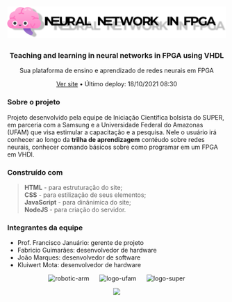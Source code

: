 

<h1 align="center">
 <img src="https://github.com/kluiwert/Meu-primeiro-repositorio/blob/Cont%C3%A9udo-html/public/img/logo.png" alt="logo" width="750">
</h1>
<h3 align="center"> Teaching and learning in neural networks in FPGA using VHDL </h3>
<p align="center">Sua plataforma de ensino e aprendizado de redes neurais em FPGA</p>
<p align="center">
<a href="https://networkneural.herokuapp.com/">Ver site</a> • Último deploy: 18/10/2021 08:30
</p>

### Sobre o projeto

<p> Projeto desenvolvido pela equipe de Iniciação Científica bolsista do SUPER, em parceria com a Samsung e a Universidade Federal do Amazonas (UFAM) que visa estimular a capacitação e a pesquisa. Nele o usuário irá conhecer ao longo da <b>trilha de aprendizagem</b> contéudo sobre redes neurais, conhecer comando básicos sobre como programar em um FPGA em VHDl. </p>

### Construído com

<blockquote>
 <b>HTML</b> - para estruturação do site;<br>
 <b>CSS</b> - para estilização de seus elementos;<br>
 <b>JavaScript</b> - para dinânimica do site;<br>
 <b>NodeJS</b> - para criação do servidor.
</blockquote>

### Integrantes da equipe

- Prof. Francisco Januário: gerente de projeto <br>
- Fabricio Guimarães: desenvolvedor de hardware <br>
- João Marques: desenvolvedor de software <br>
- Kluiwert Mota: desenvolvedor de hardware

<p align="center">
 <img src="https://github.com/carolsbraz/educational-armblock/blob/main/src/robotic-arm.png?raw=true" alt="robotic-arm" height="70">&nbsp&nbsp&nbsp&nbsp&nbsp
 <img src="https://github.com/carolsbraz/educational-armblock/blob/main/src/logo-ufam.png?raw=true" alt="logo-ufam" height="70">&nbsp&nbsp&nbsp&nbsp&nbsp
 <img src="https://github.com/carolsbraz/educational-armblock/blob/main/src/logo-super.png?raw=true" alt="logo-super" height="70">
</p>

<p align="center">
<img src="https://forthebadge.com/images/badges/built-with-science.svg">
</p>
